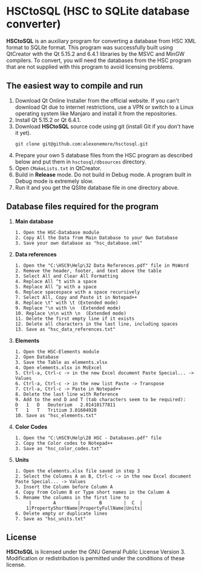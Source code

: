 # __HSCtoSQL__ (HSC to SQLite database converter)

__HSCtoSQL__ is an auxiliary program for converting a database from HSC XML format to SQLite format. 
This program was successfully built using QtCreator with the Qt 5.15.2 and 6.4.1 libraries by the MSVC and MinGW compilers.
To convert, you will need the databases from the HSC program that are not supplied with this program to avoid licensing problems.

## The easiest way to compile and run

1. Download Qt Online Installer from the official website. If you can't download Qt due to internet restrictions, use a VPN or switch to a Linux operating system like Manjaro and install it from the repositories.
2. Install Qt 5.15.2 or Qt 6.4.1.
3. Download __HSCtoSQL__ source code using git (install Git if you don't have it yet).
	```shell
	git clone git@github.com:alexonemore/hsctosql.git
	```
4. Prepare your own 5 database files from the HSC program as described below and put them in `hsctosql/dbsources` directory.
5. Open `CMakeLists.txt` in QtCreator.
6. Build in __Release__ mode. Do not build in Debug mode. A program built in Debug mode is extremely slow.
7. Run it and you get the QSlite database file in one directory above.

## Database files required for the program

1. __Main database__

	```
	1. Open the HSC-Database module
	2. Copy All the Data from Main Database to your Own Database
	3. Save your own database as "hsc_database.xml"
	```

2. __Data references__

	```
	1. Open the "C:\HSC9\Help\32 Data References.pdf" file in MsWord
	2. Remove the header, footer, and text above the table
	3. Select All and Clear All Formatting
	4. Replace All ^t with a space
	5. Replace All ^p with a space
	6. Replace spacespace with a space recursively
	7. Select All, Copy and Paste it in Notepad++
	8. Replace \t" with \t (Extended mode)
	9. Replace "\n with \n  (Extended mode)
	10. Replace \n\n with \n  (Extended mode)
	11. Delete the first empty line if it exists
	12. Delete all characters in the last line, including spaces
	13. Save as "hsc_data_references.txt"
	```

3. __Elements__

	```
	1. Open the HSC-Elements module
	2. Open Database
	3. Save the Table as elements.xlsx
	4. Open elements.xlsx in MsExcel
	5. Ctrl-a, Ctrl-c -> in the new Excel document Paste Special... -> Values
	6. Ctrl-a, Ctrl-c -> in the new list Paste -> Transpose
	7. Ctrl-a, Ctrl-c -> Paste in Notepad++
	8. Delete the last line with Reference
	9. Add to the end D and T (tab characters seem to be required):
	D	1	D	Deuterium	2.01410177811																																																									
	T	1	T	Tritium	3.01604928																																																									
	10. Save as "hsc_elements.txt"

	```

4. __Color Codes__

	```
	1. Open the "C:\HSC9\Help\28 HSC - Databases.pdf" file
	2. Copy the Color codes to Notepad++
	3. Save as "hsc_color_codes.txt"
	```

5. __Units__

	```
	1. Open the elements.xlsx file saved in step 3
	2. Select the Columns A an B, Ctrl-c -> in the new Excel document Paste Special... -> Values
	3. Insert the Column before Column A
	4. Copy from Column B or Type short names in the Column A
	5. Rename the columns in the first line to
		 |        A        |       B        |  C  |
		1|PropertyShortName|PropertyFullName|Units|
	6. Delete empty or duplicate lines
	7. Save as "hsc_units.txt"
	```

## License

__HSCtoSQL__ is licensed under the GNU General Public License Version 3.
Modification or redistribution is permitted under the conditions of these license.

